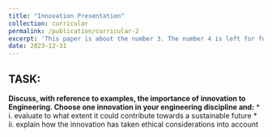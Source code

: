 ```yaml
---
title: "Innovation Presentation"
collection: curricular
permalink: /publication/curricular-2
excerpt: 'This paper is about the number 3. The number 4 is left for future work.'
date: 2023-12-31
---
```


TASK:   
---
**Discuss, with reference to examples, the importance of innovation to Engineering. Choose one innovation in your engineering discipline and:**
     * i. evaluate to what extent it could contribute towards a sustainable future
     * ii. explain how the innovation has taken ethical considerations into account
